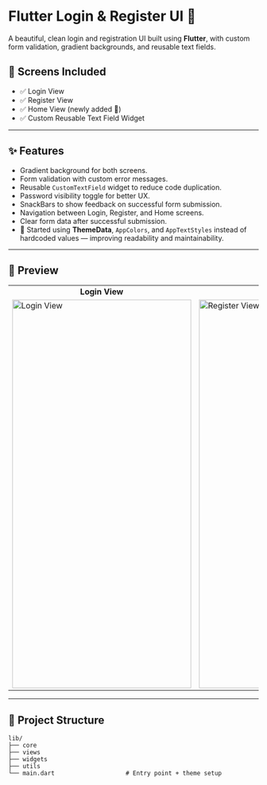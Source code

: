 # Flutter Login & Register UI 🌈

A beautiful, clean login and registration UI built using **Flutter**, with custom form validation, gradient backgrounds, and reusable text fields.

## 📱 Screens Included

- ✅ Login View  
- ✅ Register View  
- ✅ Home View (newly added 🎉)
- ✅ Custom Reusable Text Field Widget

---

## ✨ Features

- Gradient background for both screens.
- Form validation with custom error messages.
- Reusable `CustomTextField` widget to reduce code duplication.
- Password visibility toggle for better UX.
- SnackBars to show feedback on successful form submission.
- Navigation between Login, Register, and Home screens.
- Clear form data after successful submission.
- 🧠 Started using **ThemeData**, `AppColors`, and `AppTextStyles` instead of hardcoded values — improving readability and maintainability.

---

## 📸 Preview

<div align="center">
  <table>
    <tr>
      <td align="center"><strong>Login View</strong></td>
      <td align="center"><strong>Register View</strong></td>
      <td align="center"><strong>Home View</strong></td>
    </tr>
    <tr>
      <td>
        <img width="360" height="780" alt="Login View" src="https://github.com/user-attachments/assets/aed61356-c3d8-4d40-a5fb-223304f9a93e" />
      </td>
      <td>
        <img width="360" height="780" alt="Register View" src="https://github.com/user-attachments/assets/e74c5393-91b5-4866-a4af-415f2c5ee03d" />
      </td>
      <td>
        <img width="360" height="780" alt="Home View" src="https://github.com/user-attachments/assets/aee461a9-548c-47d2-a0bb-38254c940ee0" />
      </td>
    </tr>
  </table>
</div>

---

## 🧩 Project Structure

```plaintext
lib/
├── core
├── views
├── widgets
├── utils
└── main.dart                    # Entry point + theme setup
